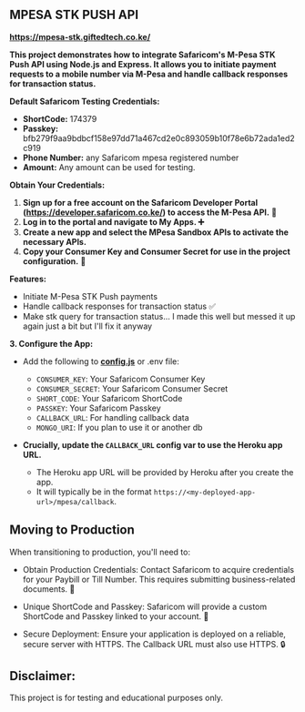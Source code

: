 ## MPESA STK PUSH API
**https://mpesa-stk.giftedtech.co.ke/**

<div align="center">

</div>

**This project demonstrates how to integrate Safaricom's M-Pesa STK Push API using Node.js and Express. It allows you to initiate payment requests to a mobile number via M-Pesa and handle callback responses for transaction status.**

**Default Safaricom Testing Credentials:**

* **ShortCode:** 174379
* **Passkey:** bfb279f9aa9bdbcf158e97dd71a467cd2e0c893059b10f78e6b72ada1ed2c919
* **Phone Number:** any Safaricom mpesa registered number 
* **Amount:** Any amount can be used for testing.

**Obtain Your Credentials:**

1. **Sign up for a free account on the Safaricom Developer Portal (https://developer.safaricom.co.ke/) to access the M-Pesa API.** 🚀
2. **Log in to the portal and navigate to **My Apps**. ➕**
3. **Create a new app and select the **MPesa Sandbox APIs** to activate the necessary APIs.**
4. **Copy your **Consumer Key** and **Consumer Secret** for use in the project configuration.** 🔑

**Features:**

* Initiate M-Pesa STK Push payments 
* Handle callback responses for transaction status ✅
* Make stk query for transaction status... I made this well but messed it up again just a bit but I'll fix it anyway


**3. Configure the App:**

   * Add the following to **[config.js](https://github.com/mauricegift/mpesa-stk/blob/main/lib/config/index.js)** or .env file:

      * `CONSUMER_KEY`: Your Safaricom Consumer Key
      * `CONSUMER_SECRET`: Your Safaricom Consumer Secret
      * `SHORT_CODE`: Your Safaricom ShortCode
      * `PASSKEY`: Your Safaricom Passkey
      * `CALLBACK_URL`: For handling callback data
      * `MONGO_URI`: If you plan to use it or another db

   * **Crucially, update the `CALLBACK_URL` config var to use the Heroku app URL.** 
     - The Heroku app URL will be provided by Heroku after you create the app. 
     - It will typically be in the format `https://<my-deployed-app-url>/mpesa/callback`.



## Moving to Production
When transitioning to production, you'll need to:

 * Obtain Production Credentials: Contact Safaricom to acquire credentials for your Paybill or Till Number. This requires submitting business-related documents. 📝

 * Unique ShortCode and Passkey: Safaricom will provide a custom ShortCode and Passkey linked to your account. 🔑

 * Secure Deployment: Ensure your application is deployed on a reliable, secure server with HTTPS. The Callback URL must also use HTTPS. 🔒


## Disclaimer:
This project is for testing and educational purposes only.
